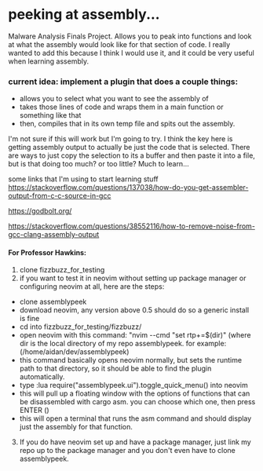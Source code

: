 # peeking at assembly...
Malware Analysis Finals Project. Allows you to peak into functions and look at what the assembly would look like for that section of code. I really wanted to add this because I think I would use it, and it could be very useful when learning assembly. 

### current idea: implement a plugin that does a couple things:
- allows you to select what you want to see the assembly of
- takes those lines of code and wraps them in a main function or something like that
- then, compiles that in its own temp file and spits out the assembly.

I'm not sure if this will work but I'm going to try. I think the key here is getting assembly output to actually be
just the code that is selected. There are ways to just copy the selection to its a buffer and then paste it into a file, 
but is that doing too much? or too little? Much to learn...


some links that I'm using to start learning stuff
https://stackoverflow.com/questions/137038/how-do-you-get-assembler-output-from-c-c-source-in-gcc

https://godbolt.org/

https://stackoverflow.com/questions/38552116/how-to-remove-noise-from-gcc-clang-assembly-output



#### For Professor Hawkins:
1. clone fizzbuzz_for_testing
2. if you want to test it in neovim without setting up package manager or configuring neovim at all, here are the steps:
  - clone assemblypeek
  - download neovim, any version above 0.5 should do so a generic install is fine
  - cd into fizzbuzz_for_testing/fizzbuzz/
  - open neovim with this command: "nvim --cmd "set rtp+=$(dir)"    (where dir is the local directory of my repo assemblypeek. for example: (/home/aidan/dev/assemblypeek)
  - this command basically opens neovim normally, but sets the runtime path to that directory, so it should be able to find the plugin automatically. 
  - type :lua require("assemblypeek.ui").toggle_quick_menu() into neovim
  - this will pull up a floating window with the options of functions that can be disassembled with cargo asm. you can choose which one, then press ENTER (<CR>)
  - this will open a terminal that runs the asm command and should display just the assembly for that function.
3. If you do have neovim set up and have a package manager, just link my repo up to the package manager and you don't even have to clone assemblypeek.


